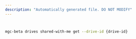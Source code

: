 ```yaml
---
description: "Automatically generated file. DO NOT MODIFY"
---
```


```bash


mgc-beta drives shared-with-me get --drive-id {drive-id}

```